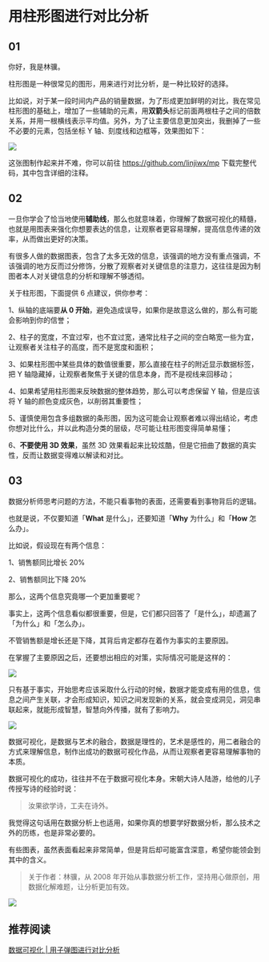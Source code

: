 #  用柱形图进行对比分析

## 01

你好，我是林骥。

柱形图是一种很常见的图形，用来进行对比分析，是一种比较好的选择。

比如说，对于某一段时间内产品的销量数据，为了形成更加鲜明的对比，我在常见柱形图的基础上，增加了一些辅助的元素，用**双箭头**标记前面两根柱子之间的倍数关系，并用一根横线表示平均值。另外，为了让主要信息更加突出，我删掉了一些不必要的元素，包括坐标 Y 轴、刻度线和边框等，效果图如下：

![ ](https://tva1.sinaimg.cn/large/007S8ZIlgy1ge7yo7v1nkj30vs0o6mz2.jpg)

这张图制作起来并不难，你可以前往 https://github.com/linjiwx/mp 下载完整代码，其中包含详细的注释。

## 02

一旦你学会了恰当地使用**辅助线**，那么也就意味着，你理解了数据可视化的精髓，也就是用图表来强化你想要表达的信息，让观察者更容易理解，提高信息传递的效率，从而做出更好的决策。

有很多人做的数据图表，包含了太多无效的信息，该强调的地方没有重点强调，不该强调的地方反而过分修饰，分散了观察者对关键信息的注意力，这往往是因为制图者本人对关键信息的分析和理解不够透彻。

关于柱形图，下面提供 6 点建议，供你参考：

1、纵轴的底端要**从 0 开始**，避免造成误导，如果你是故意这么做的，那么有可能会影响到你的信誉；

2、柱子的宽度，不宜过窄，也不宜过宽，通常比柱子之间的空白略宽一些为宜，让观察者关注柱子的高度，而不是宽度和面积；

3、如果柱形图中某些具体的数值很重要，那么直接在柱子的附近显示数据标签，把 Y 轴隐藏掉，让观察者聚焦于关键的信息本身，而不是视线来回移动；

4、如果希望用柱形图来反映数据的整体趋势，那么可以考虑保留 Y 轴，但是应该将 Y 轴的颜色变成灰色，以削弱其重要性；

5、谨慎使用包含多组数据的条形图，因为这可能会让观察者难以得出结论，考虑你想对比什么，并以此构造分类的层级，尽可能让柱形图变得简单易懂；

6、**不要使用 3D 效果**，虽然 3D 效果看起来比较炫酷，但是它扭曲了数据的真实性，反而让数据变得难以解读和对比。

## 03

数据分析师思考问题的方法，不能只看事物的表面，还需要看到事物背后的逻辑。

也就是说，不仅要知道「**What** 是什么」，还要知道「**Why** 为什么」和「**How** 怎么办」。

比如说，假设现在有两个信息：

1、销售额同比增长 20%

2、销售额同比下降 20%

那么，这两个信息究竟哪一个更加重要呢？

事实上，这两个信息看似都很重要，但是，它们都只回答了「是什么」，却遗漏了「为什么」和「怎么办」。

不管销售额是增长还是下降，其背后肯定都存在着作为事实的主要原因。

在掌握了主要原因之后，还要想出相应的对策，实际情况可能是这样的：



![ ](https://tva1.sinaimg.cn/large/007S8ZIlly1ge4jw2ancfj31cc0rmgos.jpg)



只有基于事实，开始思考应该采取什么行动的时候，数据才能变成有用的信息，信息之间产生关联，才会形成知识，知识之间发现新的关系，就会变成洞见，洞见串联起来，就能形成智慧，智慧向外传播，就有了影响力。

![ ](https://wx3.sinaimg.cn/mw690/9bed162bly1ge12lr4n3pj20no0nogor.jpg)



数据可视化，是数据与艺术的融合，数据是理性的，艺术是感性的，用二者融合的方式来理解信息，制作出成功的数据可视化作品，从而让观察者更容易理解事物的本质。

数据可视化的成功，往往并不在于数据可视化本身。宋朝大诗人陆游，给他的儿子传授写诗的经验时说：

> 汝果欲学诗，工夫在诗外。

我觉得这句话用在数据分析上也适用，如果你真的想要学好数据分析，那么技术之外的历练，也是非常必要的。

有些图表，虽然表面看起来非常简单，但是背后却可能富含深意，希望你能领会到其中的含义。



> 关于作者：林骥，从 2008 年开始从事数据分析工作，坚持用心做原创，用数据化解难题，让分析更加有效。



![ ](https://mmbiz.qpic.cn/mmbiz_png/giaycic3UNwo1d0OsmJPa1qlBa9pxzZSLQXOx4uyRtuN7KqBlJn4ibZFOMl9SzicNMWCutE90eQGYKpJ5ENXWYch6g/0?wx_fmt=png)



## 推荐阅读

[数据可视化 | 用子弹图进行对比分析](https://mp.weixin.qq.com/s/UGugJfL-cAa3ryP15VrmjQ)

